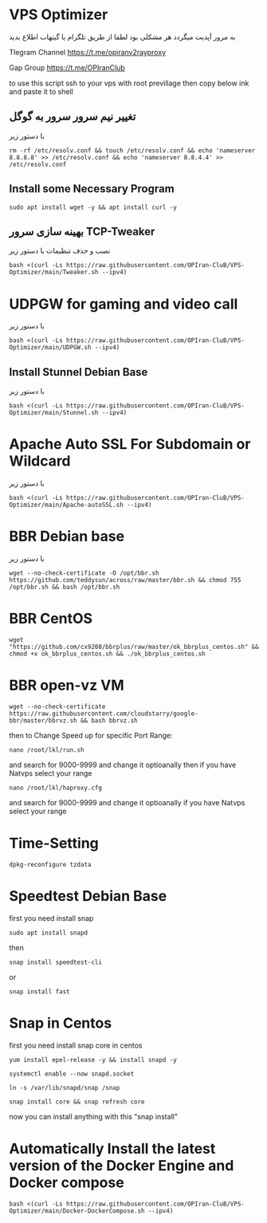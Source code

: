 # VPS Optimizer

به مرور آپدیت میگردد هر مشکلی بود لطفا از طریق تلگرام یا گیتهاب اطلاع بدید

Tlegram Channel
https://t.me/opiranv2rayproxy

Gap Group
https://t.me/OPIranClub

to use this script ssh to your vps with root previllage then copy below ink and paste it to shell

## تغییر نیم سرور سرور به گوگل
با دستور زیر
```
rm -rf /etc/resolv.conf && touch /etc/resolv.conf && echo 'nameserver 8.8.8.8' >> /etc/resolv.conf && echo 'nameserver 8.8.4.4' >> /etc/resolv.conf
```
## Install some Necessary Program
```
sudo apt install wget -y && apt install curl -y 
```

## بهینه سازی سرور TCP-Tweaker
نصب و حذف تنظیمات با دستور زیر 
```
bash <(curl -Ls https://raw.githubusercontent.com/OPIran-CluB/VPS-Optimizer/main/Tweaker.sh --ipv4)
```

# UDPGW for gaming and video call
با دستور زیر
```
bash <(curl -Ls https://raw.githubusercontent.com/OPIran-CluB/VPS-Optimizer/main/UDPGW.sh --ipv4)
```

## Install Stunnel Debian Base
با دستور زیر
```
bash <(curl -Ls https://raw.githubusercontent.com/OPIran-CluB/VPS-Optimizer/main/Stunnel.sh --ipv4)
```

# Apache Auto SSL For Subdomain or Wildcard
با دستور زیر
```
bash <(curl -Ls https://raw.githubusercontent.com/OPIran-CluB/VPS-Optimizer/main/Apache-autoSSL.sh --ipv4)
```

# BBR Debian base
با دستور زیر
```
wget --no-check-certificate -O /opt/bbr.sh https://github.com/teddysun/across/raw/master/bbr.sh && chmod 755 /opt/bbr.sh && bash /opt/bbr.sh
```

# BBR CentOS
```
wget "https://github.com/cx9208/bbrplus/raw/master/ok_bbrplus_centos.sh" && chmod +x ok_bbrplus_centos.sh && ./ok_bbrplus_centos.sh
```

# BBR open-vz VM
```
wget --no-check-certificate https://raw.githubusercontent.com/cloudstarry/google-bbr/master/bbrvz.sh && bash bbrvz.sh
```
then to Change Speed up for specific Port Range:
```
nano /root/lkl/run.sh
```
and search for 9000-9999 and change it optioanally then  if you have Natvps select your range 
```
nano /root/lkl/haproxy.cfg
```
and search for 9000-9999 and change it optioanally if you have Natvps select your range 


# Time-Setting
```
dpkg-reconfigure tzdata
```

# Speedtest Debian Base

first you need install snap
```
sudo apt install snapd
```
then
```
snap install speedtest-cli
```
or
```
snap install fast
```
# Snap in Centos
first you need install snap core in centos

```
yum install epel-release -y && install snapd -y
```
```
systemctl enable --now snapd.socket
```
```
ln -s /var/lib/snapd/snap /snap
```
```
snap install core && snap refresh core
```
now you can install anything with this "snap install"

# Automatically Install the latest version of the Docker Engine and Docker compose
```
bash <(curl -Ls https://raw.githubusercontent.com/OPIran-CluB/VPS-Optimizer/main/Docker-DockerCompose.sh --ipv4)
```
